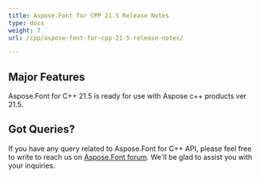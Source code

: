 ```yaml
---
title: Aspose.Font for CPP 21.5 Release Notes
type: docs
weight: 7
url: /cpp/aspose-font-for-cpp-21-5-release-notes/

---
```

## Major Features

Aspose.Font for  C++ 21.5 is ready for use with Aspose c++ products ver 21.5.



## Got Queries?
If you have any query related to Aspose.Font for C++ API, please feel free to write to reach us on [Aspose.Font forum](https://forum.aspose.com/c/font/). We'll be glad to assist you with your inquiries.
